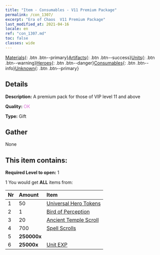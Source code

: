 ```yaml
---
title: "Item - Consumables - V11 Premium Package"
permalink: /con_1307/
excerpt: "Era of Chaos  V11 Premium Package"
last_modified_at: 2021-04-16
locale: en
ref: "con_1307.md"
toc: false
classes: wide
---
```

 [Materials](/Items/){: .btn .btn--primary}[Artifacts](/Items/Artifacts/){: .btn .btn--success}[Units](/Items/Units/){: .btn .btn--warning}[Heroes](/Items/Heroes/){: .btn .btn--danger}[Consumables](/Items/Consumables/){: .btn .btn--info}[Unknown](/Items/Unknown/){: .btn .btn--primary}

## Details
 **Description:** A premium pack for those of VIP level 11 and above

 **Quality:** <span style="color: #DA70D6">OK</span>

 **Type:** Gift

## Gather

  None

## This item contains:

 **Required Level to open:** 1

 1 You would get **ALL** items  from:

  | Nr | Amount |     Item    |
  |:---|:-------|:------------|
  | 1 | 50 | [Universal Hero Tokens](/Items/her_358/) |  | 
  | 2 | 1 | [Bird of Perception](/Items/art_132/) |  | 
  | 3 | 20 | [Ancient Temple Scroll](/Items/con_697/) |  | 
  | 4 | 700 | [Spell Scrolls](/Items/con_694/) |  | 
  | 5 |  **250000x** | <i class="fas fa-coins"/> |  | 
  | 6 |  **25000x** | [Unit EXP](/Items/con_902/) |  | 
